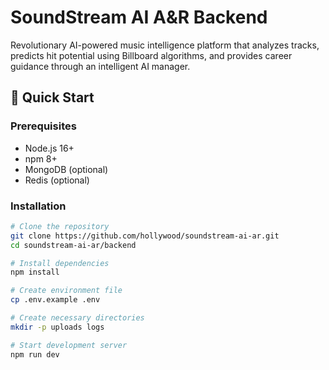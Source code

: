 # SoundStream AI A&R Backend

Revolutionary AI-powered music intelligence platform that analyzes tracks, predicts hit potential using Billboard algorithms, and provides career guidance through an intelligent AI manager.

## 🚀 Quick Start

### Prerequisites
- Node.js 16+ 
- npm 8+
- MongoDB (optional)
- Redis (optional)

### Installation
```bash
# Clone the repository
git clone https://github.com/hollywood/soundstream-ai-ar.git
cd soundstream-ai-ar/backend

# Install dependencies
npm install

# Create environment file
cp .env.example .env

# Create necessary directories
mkdir -p uploads logs

# Start development server
npm run dev